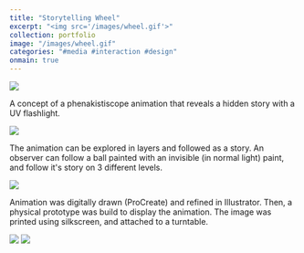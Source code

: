 ```yaml
---
title: "Storytelling Wheel"
excerpt: "<img src='/images/wheel.gif'>"
collection: portfolio
image: "/images/wheel.gif"
categories: "#media #interaction #design"
onmain: true
---
```

<img src='wheel.gif'>

A concept of a phenakistiscope animation that reveals a hidden story with a UV flashlight.

<img src='wheel1.png'>

The animation can be explored in layers and followed as a story. An observer can follow a ball painted with an invisible (in normal light) paint, and follow it's story on 3 different levels.

<img src='wheel2.png'>

Animation was digitally drawn (ProCreate) and refined in Illustrator. Then, a physical prototype was build to display the animation. The image was printed using silkscreen, and attached to a turntable. 

<img src='wheel2.gif'>
<img src='wheel3.gif'>
